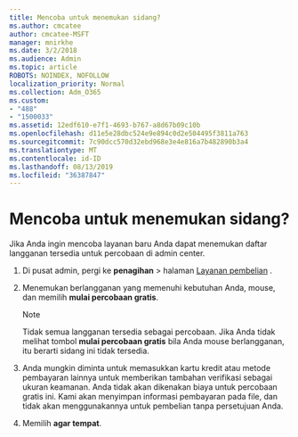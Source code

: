 ```yaml
---
title: Mencoba untuk menemukan sidang?
ms.author: cmcatee
author: cmcatee-MSFT
manager: mnirkhe
ms.date: 3/2/2018
ms.audience: Admin
ms.topic: article
ROBOTS: NOINDEX, NOFOLLOW
localization_priority: Normal
ms.collection: Adm_O365
ms.custom:
- "488"
- "1500033"
ms.assetid: 12edf610-e7f1-4693-b767-a8d67b09c10b
ms.openlocfilehash: d11e5e28dbc524e9e894c0d2e504495f3811a763
ms.sourcegitcommit: 7c90dcc570d32ebd968e3e4e816a7b482890b3a4
ms.translationtype: MT
ms.contentlocale: id-ID
ms.lasthandoff: 08/13/2019
ms.locfileid: "36387847"
---
```

# <a name="trying-to-find-a-trial"></a>Mencoba untuk menemukan sidang?

Jika Anda ingin mencoba layanan baru Anda dapat menemukan daftar langganan tersedia untuk percobaan di admin center.
  
1. Di pusat admin, pergi ke **penagihan** \> halaman [Layanan pembelian](https://go.microsoft.com/fwlink/p/?linkid=868433) .

2. Menemukan berlangganan yang memenuhi kebutuhan Anda, mouse, dan memilih **mulai percobaan gratis**.

    > [!NOTE]
    > Tidak semua langganan tersedia sebagai percobaan. Jika Anda tidak melihat tombol **mulai percobaan gratis** bila Anda mouse berlangganan, itu berarti sidang ini tidak tersedia.
  
3. Anda mungkin diminta untuk memasukkan kartu kredit atau metode pembayaran lainnya untuk memberikan tambahan verifikasi sebagai ukuran keamanan. Anda tidak akan dikenakan biaya untuk percobaan gratis ini. Kami akan menyimpan informasi pembayaran pada file, dan tidak akan menggunakannya untuk pembelian tanpa persetujuan Anda.

4. Memilih **agar tempat**.